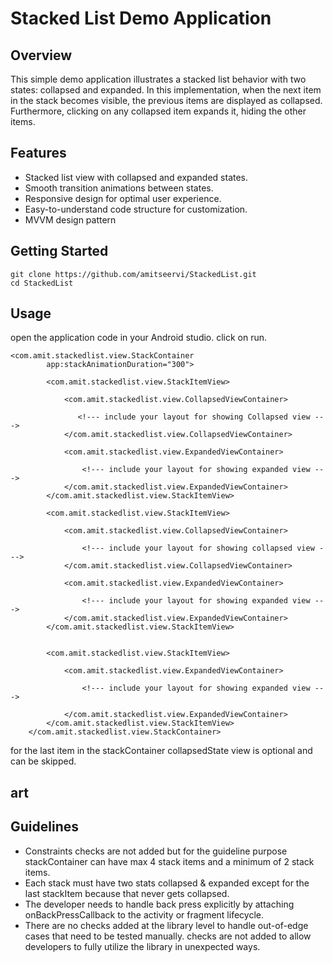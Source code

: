 # Stacked List Demo Application
## Overview
This simple demo application illustrates a stacked list behavior with two states: collapsed and expanded. In this implementation, when the next item in the stack becomes visible, the previous items are displayed as collapsed. Furthermore, clicking on any collapsed item expands it, hiding the other items. 

## Features
- Stacked list view with collapsed and expanded states.
- Smooth transition animations between states.
- Responsive design for optimal user experience.
- Easy-to-understand code structure for customization.
- MVVM design pattern

## Getting Started

```
git clone https://github.com/amitseervi/StackedList.git
cd StackedList
```

## Usage
open the application code in your Android studio. click on run.

```
<com.amit.stackedlist.view.StackContainer
        app:stackAnimationDuration="300">

        <com.amit.stackedlist.view.StackItemView>

            <com.amit.stackedlist.view.CollapsedViewContainer>

               <!--- include your layout for showing Collapsed view --->
            </com.amit.stackedlist.view.CollapsedViewContainer>

            <com.amit.stackedlist.view.ExpandedViewContainer>

                <!--- include your layout for showing expanded view --->
            </com.amit.stackedlist.view.ExpandedViewContainer>
        </com.amit.stackedlist.view.StackItemView>

        <com.amit.stackedlist.view.StackItemView>

            <com.amit.stackedlist.view.CollapsedViewContainer>

                <!--- include your layout for showing collapsed view --->
            </com.amit.stackedlist.view.CollapsedViewContainer>

            <com.amit.stackedlist.view.ExpandedViewContainer>

                <!--- include your layout for showing expanded view --->
            </com.amit.stackedlist.view.ExpandedViewContainer>
        </com.amit.stackedlist.view.StackItemView>


        <com.amit.stackedlist.view.StackItemView>

            <com.amit.stackedlist.view.ExpandedViewContainer>

                <!--- include your layout for showing expanded view --->

            </com.amit.stackedlist.view.ExpandedViewContainer>
        </com.amit.stackedlist.view.StackItemView>
    </com.amit.stackedlist.view.StackContainer>
```

for the last item in the stackContainer collapsedState view is optional and can be skipped.

## art


## Guidelines
- Constraints checks are not added but for the guideline purpose stackContainer can have max 4 stack items and a minimum of 2 stack items.
- Each stack must have two stats collapsed & expanded except for the last stackItem  because that never gets collapsed.
- The developer needs to handle back press explicitly by attaching onBackPressCallback to the activity or fragment lifecycle.
- There are no checks added at the library level to handle out-of-edge cases that need to be tested manually. checks are not added to allow developers to fully utilize the library in unexpected ways.
